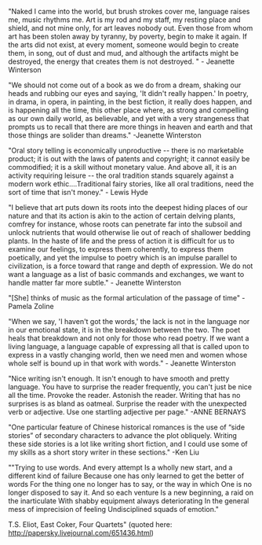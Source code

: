 

"Naked I came into the world, but brush strokes cover me, language raises me, music rhythms me. Art is my rod and my staff, my resting place and shield, and not mine only, for art leaves nobody out. Even those from whom art has been stolen away by tyranny, by poverty, begin to make it again. If the arts did not exist, at every moment, someone would begin to create them, in song, out of dust and mud, and although the artifacts might be destroyed, the energy that creates them is not destroyed. " - Jeanette Winterson

"We should not come out of a book as we do from a dream, shaking our heads and rubbing our eyes and saying, 'It didn't really happen.' In poetry, in drama, in opera, in painting, in the best fiction, it really does happen, and is happening all the time, this other place where, as strong and compelling as our own daily world, as believable, and yet with a very strangeness that prompts us to recall that there are more things in heaven and earth and that those things are solider than dreams." -Jeanette Winterston

"Oral story telling is economically unproductive -- there is no marketable product; it is out with the laws of patents and copyright; it cannot easily be commodified; it is a skill without monetary value. And above all, it is an activity requiring leisure -- the oral tradition stands squarely against a modern work ethic....Traditional fairy stories, like all oral traditions, need the sort of time that isn't money." - Lewis Hyde

"I believe that art puts down its roots into the deepest hiding places of our nature and that its action is akin to the action of certain delving plants, comfrey for instance, whose roots can penetrate far into the subsoil and unlock nutrients that would otherwise  lie out of reach of shallower bedding plants. In the haste of life and the press of action it is difficult for us to examine our feelings, to express them coherently, to express them poetically, and yet the impulse to poetry which is an impulse parallel to civilization, is a force toward that range and depth of expression. We do not want a language as a list of basic commands and exchanges, we want to handle matter far more subtle." - Jeanette Winterston

"[She] thinks of music as the formal articulation of the passage of time" - Pamela Zoline 

"When we say, 'I haven't got the words,' the lack is not in the language nor in our emotional state, it is in the breakdown between the two. The poet heals that breakdown and not only for those who read poetry. If we want a living language, a language capable of expressing all that is called upon to express in a vastly changing world, then we need men and women whose whole self is bound up in that work with words." - Jeanette Winterston

"Nice writing isn't enough. It isn't enough to have smooth and pretty language. You have to surprise the reader frequently, you can't just be nice all the time. Provoke the reader. Astonish the reader. Writing that has no surprises is as bland as oatmeal. Surprise the reader with the unexpected verb or adjective. Use one startling adjective per page." -ANNE BERNAYS

"One particular feature of Chinese historical romances is the use of “side stories” of secondary characters to advance the plot obliquely. Writing these side stories is a lot like writing short fiction, and I could use some of my skills as a short story writer in these sections." -Ken Liu

""Trying to use words. And every attempt
Is a wholly new start, and a different kind of failure
Because one has only learned to get the better of words
For the thing one no longer has to say, or the way in which
One is no longer disposed to say it. And so each venture
Is a new beginning, a raid on the inarticulate
With shabby equipment always deteriorating
In the general mess of imprecision of feeling
Undisciplined squads of emotion."

T.S. Eliot, East Coker, Four Quartets" (quoted here: http://papersky.livejournal.com/651436.html)